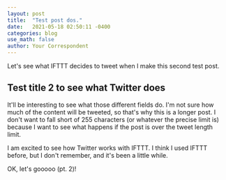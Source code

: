 ```yaml
---
layout: post
title:  "Test post dos."
date:   2021-05-18 02:50:11 -0400
categories: blog
use_math: false
author: Your Correspondent
---
```

Let's see what IFTTT decides to tweet when I make this second test post.

## Test title 2 to see what Twitter does

It'll be interesting to see what those different fields do. I'm not sure how much of the content will be tweeted, so that's why this is a longer post. I don't want to fall short of 255 characters (or whatever the precise limit is) because I want to see what happens if the post is over the tweet length limit.

I am excited to see how Twitter works with IFTTT. I think I used IFTTT before, but I don't remember, and it's been a little while.

OK, let's gooooo (pt. 2)!